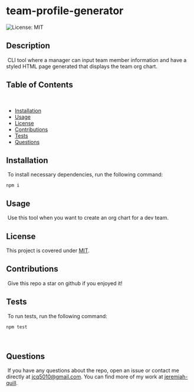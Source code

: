 # team-profile-generator

![License: MIT](https://img.shields.io/badge/License-MIT-yellow.svg)

## Description

​
CLI tool where a manager can input team member information and have a styled HTML page generated that displays the team org chart.
​

## Table of Contents

​

- [Installation](#installation)
  ​
- [Usage](#usage)
  ​
- [License](#license)
  ​
- [Contributions](#contributions)
  ​
- [Tests](#tests)
  ​
- [Questions](#questions)
  ​

## Installation

​
To install necessary dependencies, run the following command:
​

```
npm i
```

## Usage

​
Use this tool when you want to create an org chart for a dev team.

## License

This project is covered under [MIT](https://opensource.org/licenses/MIT).
​

## Contributions

​
Give this repo a star on github if you enjoyed it!
​

## Tests

​
To run tests, run the following command:
​

```
npm test
```

​

## Questions

​
If you have any questions about the repo, open an issue or contact me directly at jcq5010@gmail.com. You can find more of my work at [jeremiah-quill](https://github.com/jeremiah-quill/).
